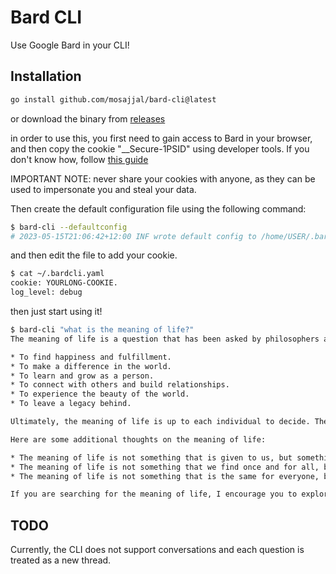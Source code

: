 # Bard CLI

Use Google Bard in your CLI!

## Installation

```bash
go install github.com/mosajjal/bard-cli@latest
```

or download the binary from [releases](//github.com/mosajjal/bard-cli/releases/latest)

in order to use this, you first need to gain access to Bard in your browser, and then copy the cookie "__Secure-1PSID" using developer tools. If you don't know how, follow [this guide](https://developer.chrome.com/docs/devtools/application/cookies/)

IMPORTANT NOTE: never share your cookies with anyone, as they can be used to impersonate you and steal your data.

Then create the default configuration file using the following command:

```bash
$ bard-cli --defaultconfig
# 2023-05-15T21:06:42+12:00 INF wrote default config to /home/USER/.bardcli.yaml
```

and then edit the file to add your cookie.
```bash
$ cat ~/.bardcli.yaml
cookie: YOURLONG-COOKIE.
log_level: debug
```

then just start using it!
    
```bash
$ bard-cli "what is the meaning of life?"
The meaning of life is a question that has been asked by philosophers and theologians for centuries. There is no one answer that will satisfy everyone, but some possible answers include:

* To find happiness and fulfillment.
* To make a difference in the world.
* To learn and grow as a person.
* To connect with others and build relationships.
* To experience the beauty of the world.
* To leave a legacy behind.

Ultimately, the meaning of life is up to each individual to decide. There is no right or wrong answer, and what matters most is that you find something that gives your life meaning.

Here are some additional thoughts on the meaning of life:

* The meaning of life is not something that is given to us, but something that we create.
* The meaning of life is not something that we find once and for all, but something that we discover and rediscover throughout our lives.
* The meaning of life is not something that is the same for everyone, but something that is unique to each individual.

If you are searching for the meaning of life, I encourage you to explore your own values, beliefs, and experiences. What is important to you? What makes you happy? What do you want to achieve in your life? The answers to these questions may help you to find your own meaning in life.
```

## TODO

Currently, the CLI does not support conversations and each question is treated as a new thread. 